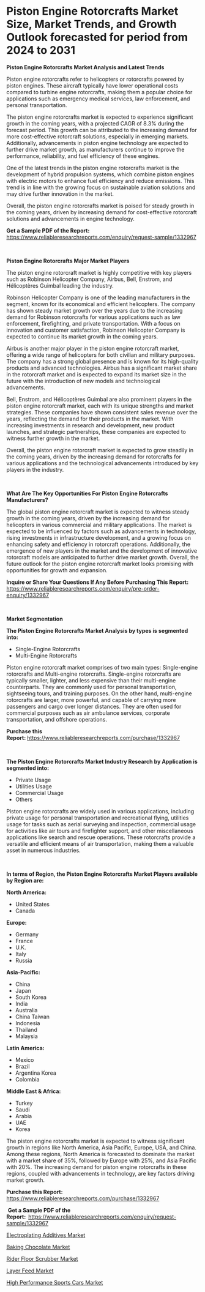 <p><h1>Piston Engine Rotorcrafts Market Size, Market Trends, and Growth Outlook forecasted for period from 2024 to 2031</h1></p><p><strong>Piston Engine Rotorcrafts Market Analysis and Latest Trends</strong></p>
<p><p>Piston engine rotorcrafts refer to helicopters or rotorcrafts powered by piston engines. These aircraft typically have lower operational costs compared to turbine engine rotorcrafts, making them a popular choice for applications such as emergency medical services, law enforcement, and personal transportation.</p><p>The piston engine rotorcrafts market is expected to experience significant growth in the coming years, with a projected CAGR of 8.3% during the forecast period. This growth can be attributed to the increasing demand for more cost-effective rotorcraft solutions, especially in emerging markets. Additionally, advancements in piston engine technology are expected to further drive market growth, as manufacturers continue to improve the performance, reliability, and fuel efficiency of these engines.</p><p>One of the latest trends in the piston engine rotorcrafts market is the development of hybrid propulsion systems, which combine piston engines with electric motors to enhance fuel efficiency and reduce emissions. This trend is in line with the growing focus on sustainable aviation solutions and may drive further innovation in the market.</p><p>Overall, the piston engine rotorcrafts market is poised for steady growth in the coming years, driven by increasing demand for cost-effective rotorcraft solutions and advancements in engine technology.</p></p>
<p><strong>Get a Sample PDF of the Report:&nbsp;</strong> <a href="https://www.reliableresearchreports.com/enquiry/request-sample/1332967">https://www.reliableresearchreports.com/enquiry/request-sample/1332967</a></p>
<p>&nbsp;</p>
<p><strong>Piston Engine Rotorcrafts Major Market Players</strong></p>
<p><p>The piston engine rotorcraft market is highly competitive with key players such as Robinson Helicopter Company, Airbus, Bell, Enstrom, and Hélicoptères Guimbal leading the industry. </p><p>Robinson Helicopter Company is one of the leading manufacturers in the segment, known for its economical and efficient helicopters. The company has shown steady market growth over the years due to the increasing demand for Robinson rotorcrafts for various applications such as law enforcement, firefighting, and private transportation. With a focus on innovation and customer satisfaction, Robinson Helicopter Company is expected to continue its market growth in the coming years.</p><p>Airbus is another major player in the piston engine rotorcraft market, offering a wide range of helicopters for both civilian and military purposes. The company has a strong global presence and is known for its high-quality products and advanced technologies. Airbus has a significant market share in the rotorcraft market and is expected to expand its market size in the future with the introduction of new models and technological advancements.</p><p>Bell, Enstrom, and Hélicoptères Guimbal are also prominent players in the piston engine rotorcraft market, each with its unique strengths and market strategies. These companies have shown consistent sales revenue over the years, reflecting the demand for their products in the market. With increasing investments in research and development, new product launches, and strategic partnerships, these companies are expected to witness further growth in the market.</p><p>Overall, the piston engine rotorcraft market is expected to grow steadily in the coming years, driven by the increasing demand for rotorcrafts for various applications and the technological advancements introduced by key players in the industry.</p></p>
<p>&nbsp;</p>
<p><strong>What Are The Key Opportunities For Piston Engine Rotorcrafts Manufacturers?</strong></p>
<p><p>The global piston engine rotorcraft market is expected to witness steady growth in the coming years, driven by the increasing demand for helicopters in various commercial and military applications. The market is expected to be influenced by factors such as advancements in technology, rising investments in infrastructure development, and a growing focus on enhancing safety and efficiency in rotorcraft operations. Additionally, the emergence of new players in the market and the development of innovative rotorcraft models are anticipated to further drive market growth. Overall, the future outlook for the piston engine rotorcraft market looks promising with opportunities for growth and expansion.</p></p>
<p><strong>Inquire or Share Your Questions If Any Before Purchasing This Report:</strong> <a href="https://www.reliableresearchreports.com/enquiry/pre-order-enquiry/1332967">https://www.reliableresearchreports.com/enquiry/pre-order-enquiry/1332967</a></p>
<p>&nbsp;</p>
<p><strong>Market Segmentation</strong></p>
<p><strong>The Piston Engine Rotorcrafts Market Analysis by types is segmented into:</strong></p>
<p><ul><li>Single-Engine Rotorcrafts</li><li>Multi-Engine Rotorcrafts</li></ul></p>
<p><p>Piston engine rotorcraft market comprises of two main types: Single-engine rotorcrafts and Multi-engine rotorcrafts. Single-engine rotorcrafts are typically smaller, lighter, and less expensive than their multi-engine counterparts. They are commonly used for personal transportation, sightseeing tours, and training purposes. On the other hand, multi-engine rotorcrafts are larger, more powerful, and capable of carrying more passengers and cargo over longer distances. They are often used for commercial purposes such as air ambulance services, corporate transportation, and offshore operations.</p></p>
<p><strong>Purchase this Report:&nbsp;</strong><a href="https://www.reliableresearchreports.com/purchase/1332967">https://www.reliableresearchreports.com/purchase/1332967</a></p>
<p>&nbsp;</p>
<p><strong>The Piston Engine Rotorcrafts Market Industry Research by Application is segmented into:</strong></p>
<p><ul><li>Private Usage</li><li>Utilities Usage</li><li>Commercial Usage</li><li>Others</li></ul></p>
<p><p>Piston engine rotorcrafts are widely used in various applications, including private usage for personal transportation and recreational flying, utilities usage for tasks such as aerial surveying and inspection, commercial usage for activities like air tours and firefighter support, and other miscellaneous applications like search and rescue operations. These rotorcrafts provide a versatile and efficient means of air transportation, making them a valuable asset in numerous industries.</p></p>
<p>&nbsp;</p>
<p><strong>In terms of Region, the Piston Engine Rotorcrafts Market Players available by Region are:</strong></p>
<p>
    <p> <strong> North America: </strong>
        <ul>
            <li>United States</li>
            <li>Canada</li>
        </ul>
        </p> 
    <p> <strong> Europe: </strong>
        <ul>
            <li>Germany</li>
            <li>France</li>
            <li>U.K.</li>
            <li>Italy</li>
            <li>Russia</li>
        </ul>
        </p> 
    <p> <strong> Asia-Pacific: </strong>
        <ul>
            <li>China</li>
            <li>Japan</li>
            <li>South Korea</li>
            <li>India</li>
            <li>Australia</li>
            <li>China Taiwan</li>
            <li>Indonesia</li>
            <li>Thailand</li>
            <li>Malaysia</li>
        </ul>
        </p> 
    <p> <strong> Latin America: </strong>
        <ul>
            <li>Mexico</li>
            <li>Brazil</li>
            <li>Argentina Korea</li>
            <li>Colombia</li>
        </ul>
        </p> 
    <p> <strong> Middle East & Africa: </strong>
        <ul>
            <li>Turkey</li>
            <li>Saudi</li>
            <li>Arabia</li>
            <li>UAE</li>
            <li>Korea</li>
        </ul>
    </p>
    </p>
<p><p>The piston engine rotorcrafts market is expected to witness significant growth in regions like North America, Asia Pacific, Europe, USA, and China. Among these regions, North America is forecasted to dominate the market with a market share of 35%, followed by Europe with 25%, and Asia Pacific with 20%. The increasing demand for piston engine rotorcrafts in these regions, coupled with advancements in technology, are key factors driving market growth.</p></p>
<p><strong>Purchase this Report: </strong><a href="https://www.reliableresearchreports.com/purchase/1332967">https://www.reliableresearchreports.com/purchase/1332967</a></p>
<p>&nbsp;<strong>Get a Sample PDF of the Report:&nbsp;&nbsp;</strong><a href="https://www.reliableresearchreports.com/enquiry/request-sample/1332967">https://www.reliableresearchreports.com/enquiry/request-sample/1332967</a></p>
<p><strong></strong></p>
<p><p><a href="https://medium.com/p/5566fdd46b79/edit">Electroplating Additives Market</a></p><p><a href="https://medium.com/p/4136a6a9fbf1/edit">Baking Chocolate Market</a></p><p><a href="https://medium.com/p/eb650798f8d2/edit">Rider Floor Scrubber Market</a></p><p><a href="https://medium.com/p/96d14a2dfb0f/edit">Layer Feed Market</a></p><p><a href="https://medium.com/p/230df221d5b3/edit">High Performance Sports Cars Market</a></p></p>